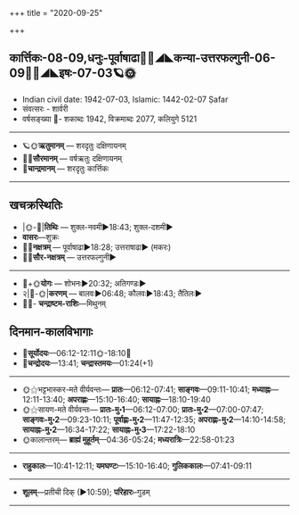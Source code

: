 +++
title = "2020-09-25"

+++
## कार्त्तिकः-08-09,धनुः-पूर्वाषाढा🌛🌌◢◣कन्या-उत्तरफल्गुनी-06-09🌌🌞◢◣इषः-07-03🪐🌞
- Indian civil date: 1942-07-03, Islamic: 1442-02-07 Ṣafar
- संवत्सरः - शार्वरी
- वर्षसङ्ख्या 🌛- शकाब्दः 1942, विक्रमाब्दः 2077, कलियुगे 5121
___________________
- 🪐🌞**ऋतुमानम्** — शरदृतुः दक्षिणायनम्
- 🌌🌞**सौरमानम्** — वर्षऋतुः दक्षिणायनम्
- 🌛**चान्द्रमानम्** — शरदृतुः कार्त्तिकः
___________________


## खचक्रस्थितिः
- |🌞-🌛|**तिथिः** — शुक्ल-नवमी►18:43; शुक्ल-दशमी►  
- **वासरः**—शुक्रः  
- 🌌🌛**नक्षत्रम्** — पूर्वाषाढा►18:28; उत्तराषाढा► (मकरः)  
- 🌌🌞**सौर-नक्षत्रम्** — उत्तरफल्गुनी►  
___________________
- 🌛+🌞**योगः** — शोभनः►20:32; अतिगण्डः►  
- २|🌛-🌞|**करणम्** — बालवः►06:48; कौलवः►18:43; तैतिलः►  
- 🌌🌛- **चन्द्राष्टम-राशिः**—मिथुनम्  


## दिनमान-कालविभागाः
- 🌅**सूर्योदयः**—06:12-12:11🌞️-18:10🌇  
- 🌛**चन्द्रोदयः**—13:41; **चन्द्रास्तमयः**—01:24(+1)  
___________________
- 🌞⚝भट्टभास्कर-मते वीर्यवन्तः— **प्रातः**—06:12-07:41; **साङ्गवः**—09:11-10:41; **मध्याह्नः**—12:11-13:40; **अपराह्णः**—15:10-16:40; **सायाह्नः**—18:10-19:40  
- 🌞⚝सायण-मते वीर्यवन्तः— **प्रातः-मु॰1**—06:12-07:00; **प्रातः-मु॰2**—07:00-07:47; **साङ्गवः-मु॰2**—09:23-10:11; **पूर्वाह्णः-मु॰2**—11:47-12:35; **अपराह्णः-मु॰2**—14:10-14:58; **सायाह्नः-मु॰2**—16:34-17:22; **सायाह्नः-मु॰3**—17:22-18:10  
- 🌞कालान्तरम्— **ब्राह्मं मुहूर्तम्**—04:36-05:24; **मध्यरात्रिः**—22:58-01:23  
___________________
- **राहुकालः**—10:41-12:11; **यमघण्टः**—15:10-16:40; **गुलिककालः**—07:41-09:11  
___________________
- **शूलम्**—प्रतीची दिक् (►10:59); **परिहारः**–गुडम्  
___________________
